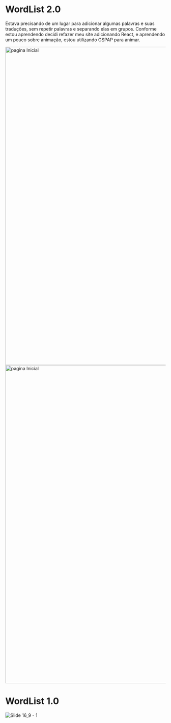 # WordList 2.0

Estava precisando de um lugar para adicionar algumas palavras e suas traduções, sem repetir palavras e separando elas em grupos.
Conforme estou aprendendo decidi refazer meu site adicionando React, e aprendendo um pouco sobre animação, estou utilizando GSPAP para animar.

<img src="https://user-images.githubusercontent.com/88716893/147806180-2f808517-3bf4-429d-b6ae-862915be339b.jpg" alt="pagina Inicial" width="1000px" />
<img src="https://user-images.githubusercontent.com/88716893/147840724-4e919ad6-aa17-40fb-a044-6fc7db1c8c2a.jpg" alt="pagina Inicial" width="1000px" />


# WordList 1.0

![Slide 16_9 - 1](https://user-images.githubusercontent.com/88716893/141514890-d67c6452-8ac4-4ebf-a783-af9a58c2a14d.jpg)




